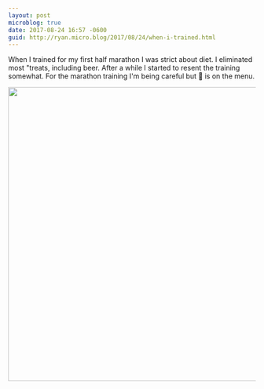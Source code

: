 ```yaml
---
layout: post
microblog: true
date: 2017-08-24 16:57 -0600
guid: http://ryan.micro.blog/2017/08/24/when-i-trained.html
---
```

When I trained for my first half marathon I was strict about diet. I eliminated most "treats, including beer. After a while I started to resent the training somewhat. For the marathon training I'm being careful but 🍺 is on the menu. 

<img src="http://www.ryanruns.com/uploads/2017/0a02ec86bf.jpg" width="600" height="600" />
